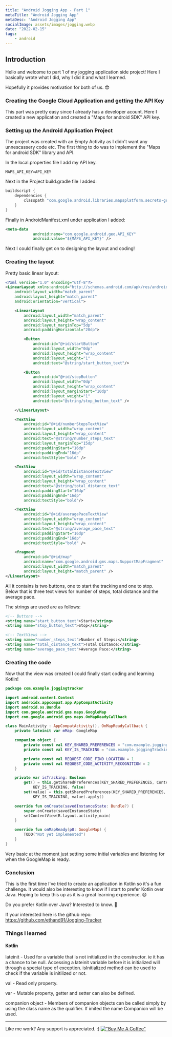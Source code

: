 ```yaml
---
title: "Android Jogging App - Part 1"
metaTitle: "Android Jogging App"
metaDesc: "Android Jogging App"
socialImage: assets/images/jogging.webp
date: "2022-02-15"
tags:
	- android
---
```


## Introduction

Hello and welcome to part 1 of my jogging application side project!
Here I basically wrote what I did, why I did it and what I learned. 

Hopefully it provides motivation for both of us. 😎

### Creating the Google Cloud Application and getting the API Key

This part was pretty easy since I already has a developer acount. 
Here I created a new application and created a "Maps for android SDK" API key.

### Setting up the Android Application Project

The project was created with an Empty Activity as I didn't want any unnescassery code etc.
The first thing to do was to implement the "Maps for android SDK" library and API.

In the local.properties file I add my API key.

```
MAPS_API_KEY=API_KEY
```

Next in the Project build.gradle file I added:

```gradle
buildscript {
    dependencies {
        classpath "com.google.android.libraries.mapsplatform.secrets-gradle-plugin:secrets-gradle-plugin:2.0.1"
    }
}
```

Finally in AndroidManifest.xml under application I added:

```xml
<meta-data
            android:name="com.google.android.geo.API_KEY"
            android:value="${MAPS_API_KEY}" />
```

Next I could finally get on to designing the layout and coding!

### Creating the layout

Pretty basic linear layout:

```xml
<?xml version="1.0" encoding="utf-8"?>
<LinearLayout xmlns:android="http://schemas.android.com/apk/res/android"
    android:layout_width="match_parent"
    android:layout_height="match_parent"
    android:orientation="vertical">

    <LinearLayout
        android:layout_width="match_parent"
        android:layout_height="wrap_content"
        android:layout_marginTop="5dp"
        android:paddingHorizontal="20dp">

        <Button
            android:id="@+id/startButton"
            android:layout_width="0dp"
            android:layout_height="wrap_content"
            android:layout_weight="1"
            android:text="@string/start_button_text"/>

        <Button
            android:id="@+id/stopButton"
            android:layout_width="0dp"
            android:layout_height="wrap_content"
            android:layout_marginStart="10dp"
            android:layout_weight="1"
            android:text="@string/stop_button_text" />

    </LinearLayout>

    <TextView
        android:id="@+id/numberStepsTextView"
        android:layout_width="wrap_content"
        android:layout_height="wrap_content"
        android:text="@string/number_steps_text"
        android:layout_marginTop="15dp"
        android:paddingStart="16dp"
        android:paddingEnd="16dp"
        android:textStyle="bold" />

    <TextView
        android:id="@+id/totalDistanceTextView"
        android:layout_width="wrap_content"
        android:layout_height="wrap_content"
        android:text="@string/total_distance_text"
        android:paddingStart="16dp"
        android:paddingEnd="16dp"
        android:textStyle="bold"/>

    <TextView
        android:id="@+id/averagePaceTextView"
        android:layout_width="wrap_content"
        android:layout_height="wrap_content"
        android:text="@string/average_pace_text"
        android:paddingStart="16dp"
        android:paddingEnd="16dp"
        android:textStyle="bold" />

    <fragment
        android:id="@+id/map"
        android:name="com.google.android.gms.maps.SupportMapFragment"
        android:layout_width="match_parent"
        android:layout_height="match_parent" />
</LinearLayout>
```

All it contains is two buttons, one to start the tracking and one to stop.
Below that is three text views for number of steps, total distance and the average pace.

The strings are used are as follows:

```xml
<!-- Buttons -->
<string name="start_button_text">Start</string>
<string name="stop_button_text">Stop</string>

<!-- TextViews -->
<string name="number_steps_text">Number of Steps:</string>
<string name="total_distance_text">Total Distance:</string>
<string name="average_pace_text">Average Pace:</string>
```

### Creating the code

Now that the view was created I could finally start coding and learning Kotlin!

```kotlin
package com.example.joggingtracker

import android.content.Context
import androidx.appcompat.app.AppCompatActivity
import android.os.Bundle
import com.google.android.gms.maps.GoogleMap
import com.google.android.gms.maps.OnMapReadyCallback

class MainActivity : AppCompatActivity(), OnMapReadyCallback {
    private lateinit var mMap: GoogleMap

    companion object {
        private const val KEY_SHARED_PREFERENCES = "com.example.joggingtracker.sharedPreferences"
        private const val KEY_IS_TRACKING = "com.example.joggingTracking.isTracking"

        private const val REQUEST_CODE_FIND_LOCATION = 1
        private const val REQUEST_CODE_ACTIVITY_RECOGNITION = 2
    }

    private var isTracking: Boolean
        get() = this.getSharedPreferences(KEY_SHARED_PREFERENCES, Context.MODE_PRIVATE).getBoolean(
            KEY_IS_TRACKING, false)
        set(value) = this.getSharedPreferences(KEY_SHARED_PREFERENCES, Context.MODE_PRIVATE).edit().putBoolean(
            KEY_IS_TRACKING, value).apply()

    override fun onCreate(savedInstanceState: Bundle?) {
        super.onCreate(savedInstanceState)
        setContentView(R.layout.activity_main)
    }

    override fun onMapReady(p0: GoogleMap) {
        TODO("Not yet implemented")
    }
}
```

Very basic at the moment just setting some initial variables and listening for when the GoogleMap is ready.

### Conclusion

This is the first time I've tried to create an application in Kotlin so it's a fun challenge.
It would also be interesting to know if I start to prefer Kotlin over Java. 
Hoping to keep this up as it is a great learning experience. 😄

Do you prefer Kotlin over Java? Interested to know. 🧐

If your interested here is the github repo:
https://github.com/ethand91/Jogging-Tracker

### Things I learned

#### Kotlin

lateinit - Used for a variable that is not initialized in the constructor. ie it has a chance to be null. 
Accessing a lateinit variable before it is initialized will through a special type of exception.
isInitialized method can be used to check if the variable is initilized or not.

val - Read only property.

var - Mutable property, getter and setter can also be defined.

companion object - Members of companion objects can be called simply by using the class name as the qualifier. If imited the name Companion will be used.

---

Like me work? Any support is appreciated. :)
[!["Buy Me A Coffee"](https://www.buymeacoffee.com/assets/img/custom_images/orange_img.png)](https://www.buymeacoffee.com/ethand9999)

